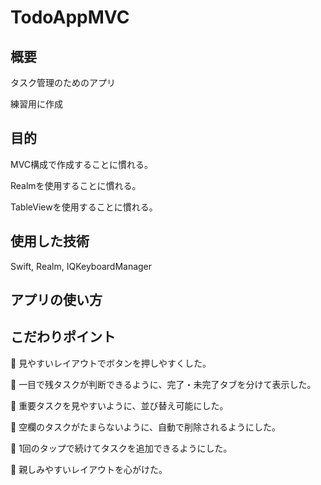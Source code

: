 # TodoAppMVC

## 概要
タスク管理のためのアプリ

練習用に作成

## 目的
MVC構成で作成することに慣れる。

Realmを使用することに慣れる。

TableViewを使用することに慣れる。

## 使用した技術
Swift, Realm, IQKeyboardManager

## アプリの使い方

## こだわりポイント
🌟 見やすいレイアウトでボタンを押しやすくした。

🌟 一目で残タスクが判断できるように、完了・未完了タブを分けて表示した。

🌟 重要タスクを見やすいように、並び替え可能にした。

🌟 空欄のタスクがたまらないように、自動で削除されるようにした。

🌟 1回のタップで続けてタスクを追加できるようにした。

🌟 親しみやすいレイアウトを心がけた。


